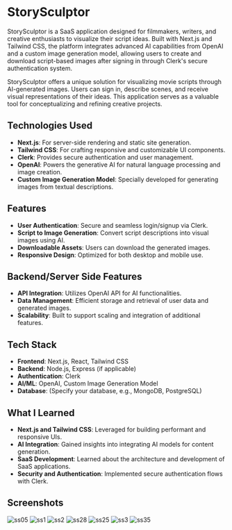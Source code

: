 # StorySculptor

StorySculptor is a SaaS application designed for filmmakers, writers, and creative enthusiasts to visualize their script ideas. Built with Next.js and Tailwind CSS, the platform integrates advanced AI capabilities from OpenAI and a custom image generation model, allowing users to create and download script-based images after signing in through Clerk's secure authentication system.

StorySculptor offers a unique solution for visualizing movie scripts through AI-generated images. Users can sign in, describe scenes, and receive visual representations of their ideas. This application serves as a valuable tool for conceptualizing and refining creative projects.

## Technologies Used

- **Next.js**: For server-side rendering and static site generation.
- **Tailwind CSS**: For crafting responsive and customizable UI components.
- **Clerk**: Provides secure authentication and user management.
- **OpenAI**: Powers the generative AI for natural language processing and image creation.
- **Custom Image Generation Model**: Specially developed for generating images from textual descriptions.

## Features

- **User Authentication**: Secure and seamless login/signup via Clerk.
- **Script to Image Generation**: Convert script descriptions into visual images using AI.
- **Downloadable Assets**: Users can download the generated images.
- **Responsive Design**: Optimized for both desktop and mobile use.

## Backend/Server Side Features

- **API Integration**: Utilizes OpenAI API for AI functionalities.
- **Data Management**: Efficient storage and retrieval of user data and generated images.
- **Scalability**: Built to support scaling and integration of additional features.

## Tech Stack

- **Frontend**: Next.js, React, Tailwind CSS
- **Backend**: Node.js, Express (if applicable)
- **Authentication**: Clerk
- **AI/ML**: OpenAI, Custom Image Generation Model
- **Database**: (Specify your database, e.g., MongoDB, PostgreSQL)

## What I Learned

- **Next.js and Tailwind CSS**: Leveraged for building performant and responsive UIs.
- **AI Integration**: Gained insights into integrating AI models for content generation.
- **SaaS Development**: Learned about the architecture and development of SaaS applications.
- **Security and Authentication**: Implemented secure authentication flows with Clerk.

## Screenshots
![ss05](https://github.com/user-attachments/assets/ae434b5d-2520-4ae8-bc6a-1c99f6179439)
![ss1](https://github.com/user-attachments/assets/7b791fd6-ccf7-4bb6-b098-7d4f84ac9315)
![ss2](https://github.com/user-attachments/assets/97e1034a-d891-4730-90a4-59242012c82f)
![ss28](https://github.com/user-attachments/assets/7c2f4cd8-b94c-48f7-b555-41899abf0da1)
![ss25](https://github.com/user-attachments/assets/45367c75-b165-41ab-9386-99c556f7e252)
![ss3](https://github.com/user-attachments/assets/0694acd6-6ae5-441c-8ce3-7fb81916fce6)
![ss35](https://github.com/user-attachments/assets/88a34d25-04c3-4786-acd1-916ffb3fba64)



